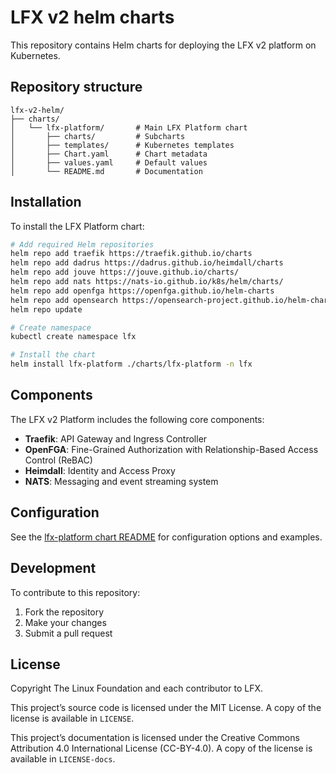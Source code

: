 # LFX v2 helm charts

This repository contains Helm charts for deploying the LFX v2 platform on Kubernetes.

## Repository structure

```text
lfx-v2-helm/
├── charts/
│   └── lfx-platform/       # Main LFX Platform chart
│       ├── charts/         # Subcharts
│       ├── templates/      # Kubernetes templates
│       ├── Chart.yaml      # Chart metadata
│       ├── values.yaml     # Default values
│       └── README.md       # Documentation
```

## Installation

To install the LFX Platform chart:

```bash
# Add required Helm repositories
helm repo add traefik https://traefik.github.io/charts
helm repo add dadrus https://dadrus.github.io/heimdall/charts
helm repo add jouve https://jouve.github.io/charts/
helm repo add nats https://nats-io.github.io/k8s/helm/charts/
helm repo add openfga https://openfga.github.io/helm-charts
helm repo add opensearch https://opensearch-project.github.io/helm-charts/
helm repo update

# Create namespace
kubectl create namespace lfx

# Install the chart
helm install lfx-platform ./charts/lfx-platform -n lfx
```

## Components

The LFX v2 Platform includes the following core components:

- **Traefik**: API Gateway and Ingress Controller
- **OpenFGA**: Fine-Grained Authorization with Relationship-Based Access Control (ReBAC)
- **Heimdall**: Identity and Access Proxy
- **NATS**: Messaging and event streaming system

## Configuration

See the [lfx-platform chart README](./charts/lfx-platform/README.md) for configuration options and examples.

## Development

To contribute to this repository:

1. Fork the repository
2. Make your changes
3. Submit a pull request

## License

Copyright The Linux Foundation and each contributor to LFX.

This project’s source code is licensed under the MIT License. A copy of the
license is available in `LICENSE`.

This project’s documentation is licensed under the Creative Commons Attribution
4.0 International License \(CC-BY-4.0\). A copy of the license is available in
`LICENSE-docs`.
